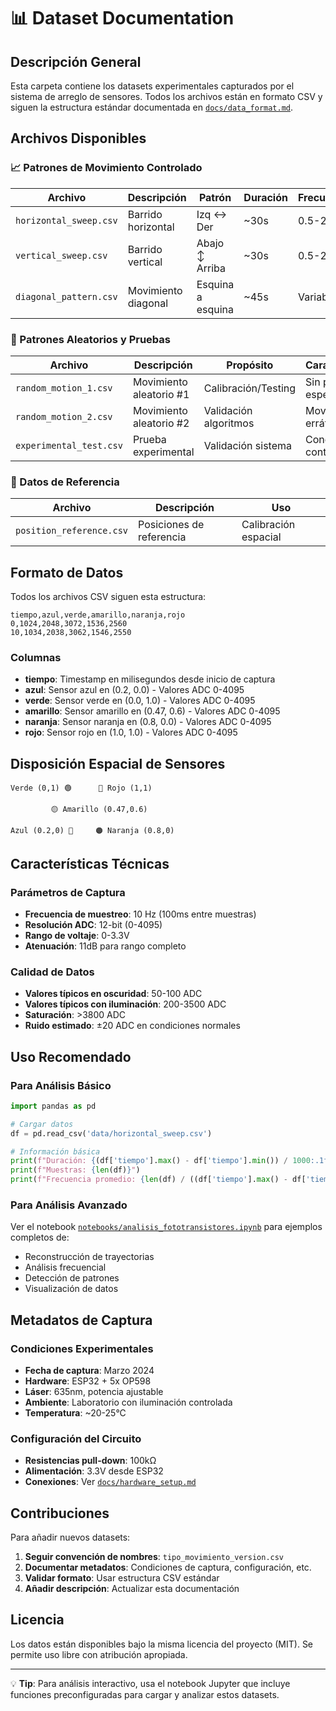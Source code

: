 # 📊 Dataset Documentation

## Descripción General

Esta carpeta contiene los datasets experimentales capturados por el sistema de arreglo de sensores. Todos los archivos están en formato CSV y siguen la estructura estándar documentada en [`docs/data_format.md`](../docs/data_format.md).

## Archivos Disponibles

### 📈 Patrones de Movimiento Controlado

| Archivo | Descripción | Patrón | Duración | Frecuencia |
|---------|-------------|---------|----------|------------|
| `horizontal_sweep.csv` | Barrido horizontal | Izq ↔ Der | ~30s | 0.5-2 Hz |
| `vertical_sweep.csv` | Barrido vertical | Abajo ↕ Arriba | ~30s | 0.5-2 Hz |
| `diagonal_pattern.csv` | Movimiento diagonal | Esquina a esquina | ~45s | Variable |

### 🎲 Patrones Aleatorios y Pruebas

| Archivo | Descripción | Propósito | Características |
|---------|-------------|-----------|-----------------|
| `random_motion_1.csv` | Movimiento aleatorio #1 | Calibración/Testing | Sin patrón específico |
| `random_motion_2.csv` | Movimiento aleatorio #2 | Validación algoritmos | Movimiento errático |
| `experimental_test.csv` | Prueba experimental | Validación sistema | Condiciones controladas |

### 📍 Datos de Referencia

| Archivo | Descripción | Uso |
|---------|-------------|-----|
| `position_reference.csv` | Posiciones de referencia | Calibración espacial |

## Formato de Datos

Todos los archivos CSV siguen esta estructura:
```csv
tiempo,azul,verde,amarillo,naranja,rojo
0,1024,2048,3072,1536,2560
10,1034,2038,3062,1546,2550
```

### Columnas
- **tiempo**: Timestamp en milisegundos desde inicio de captura
- **azul**: Sensor azul en (0.2, 0.0) - Valores ADC 0-4095
- **verde**: Sensor verde en (0.0, 1.0) - Valores ADC 0-4095  
- **amarillo**: Sensor amarillo en (0.47, 0.6) - Valores ADC 0-4095
- **naranja**: Sensor naranja en (0.8, 0.0) - Valores ADC 0-4095
- **rojo**: Sensor rojo en (1.0, 1.0) - Valores ADC 0-4095

## Disposición Espacial de Sensores

```
Verde (0,1) 🟢      🔴 Rojo (1,1)
              
         🟡 Amarillo (0.47,0.6)
              
Azul (0.2,0) 🔵     🟠 Naranja (0.8,0)
```

## Características Técnicas

### Parámetros de Captura
- **Frecuencia de muestreo**: 10 Hz (100ms entre muestras)
- **Resolución ADC**: 12-bit (0-4095)
- **Rango de voltaje**: 0-3.3V
- **Atenuación**: 11dB para rango completo

### Calidad de Datos
- **Valores típicos en oscuridad**: 50-100 ADC
- **Valores típicos con iluminación**: 200-3500 ADC  
- **Saturación**: >3800 ADC
- **Ruido estimado**: ±20 ADC en condiciones normales

## Uso Recomendado

### Para Análisis Básico
```python
import pandas as pd

# Cargar datos
df = pd.read_csv('data/horizontal_sweep.csv')

# Información básica
print(f"Duración: {(df['tiempo'].max() - df['tiempo'].min()) / 1000:.1f} segundos")
print(f"Muestras: {len(df)}")
print(f"Frecuencia promedio: {len(df) / ((df['tiempo'].max() - df['tiempo'].min()) / 1000):.1f} Hz")
```

### Para Análisis Avanzado
Ver el notebook [`notebooks/analisis_fototransistores.ipynb`](../notebooks/analisis_fototransistores.ipynb) para ejemplos completos de:
- Reconstrucción de trayectorias
- Análisis frecuencial
- Detección de patrones
- Visualización de datos

## Metadatos de Captura

### Condiciones Experimentales
- **Fecha de captura**: Marzo 2024
- **Hardware**: ESP32 + 5x OP598
- **Láser**: 635nm, potencia ajustable
- **Ambiente**: Laboratorio con iluminación controlada
- **Temperatura**: ~20-25°C

### Configuración del Circuito
- **Resistencias pull-down**: 100kΩ
- **Alimentación**: 3.3V desde ESP32
- **Conexiones**: Ver [`docs/hardware_setup.md`](../docs/hardware_setup.md)

## Contribuciones

Para añadir nuevos datasets:

1. **Seguir convención de nombres**: `tipo_movimiento_version.csv`
2. **Documentar metadatos**: Condiciones de captura, configuración, etc.
3. **Validar formato**: Usar estructura CSV estándar
4. **Añadir descripción**: Actualizar esta documentación

## Licencia

Los datos están disponibles bajo la misma licencia del proyecto (MIT). Se permite uso libre con atribución apropiada.

---

💡 **Tip**: Para análisis interactivo, usa el notebook Jupyter que incluye funciones preconfiguradas para cargar y analizar estos datasets.
